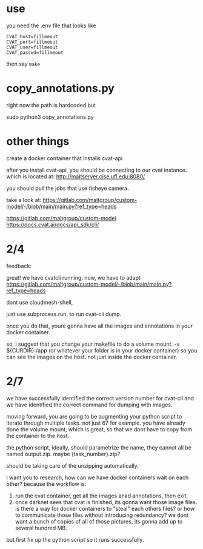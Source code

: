 # use

you need the .env file that looks like 

```
CVAT_host=fillmeout
CVAT_port=fillmeout
CVAT_user=fillmeout
CVAT_passwd=fillmeout
```

then say `make`

# copy_annotations.py

right now the path is hardcoded but

sudo python3 copy_annotations.py

# other things


create a docker container that
installs cvat-api

after you install cvat-api,
you should be connecting to our cvat instance.
which is located at:
http://maltserver.cise.ufl.edu:8080/

you should pull the jobs that
use fisheye camera.

take a look at:
https://gitlab.com/maltgroup/custom-model/-/blob/main/main.py?ref_type=heads

https://gitlab.com/maltgroup/custom-model
https://docs.cvat.ai/docs/api_sdk/cli/



# 2/4

feedback:

great! we have cvatcli running.
now, we have to adapt
https://gitlab.com/maltgroup/custom-model/-/blob/main/main.py?ref_type=heads

dont use cloudmesh-shell,

just use subprocess.run, 
to run cvat-cli dump.

once you do that, youre gonna have all the images and
annotations in your docker container.

so, i suggest that you change your makefile
to do a volume mount.
-v ${CURDIR}:/app (or whatever your folder is in your docker container)
so you can see the images on the host. not just inside the docker container.



# 2/7

we have successfully identified the correct version number for cvat-cli
and we have identified the correct command for dumping with images.

moving forward, you are going to be augmenting your python script
to iterate through multiple tasks. not just 67 for example.
you have already done the volume mount, which is great, so that we dont
have to copy from the container to the host.

the python script, ideally, should parametrize the name, they cannot all
be named output.zip. maybe {task_number}.zip?

should be taking care of the unzipping automatically.

i want you to research, how can we have docker containers wait on each other?
because the workflow is:

1. run the cvat container, get all the images anad annotations, then exit.
2. once darknet sees that cvat is finished, its gonna want those image files. is there
a way for docker containers to "steal" each others files? or how to communicate those
files without introducing redundancy? we dont want a bunch of copies of all of those pictures,
its gonna add up to several hundred MB.

but first fix up the python script so it runs successfully.

